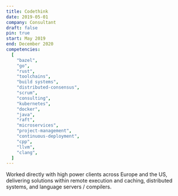 ```yaml
---
title: Codethink
date: 2019-05-01
company: Consultant
draft: false
pin: true
start: May 2019
end: December 2020
competencies:
  [
    "bazel",
    "go",
    "rust",
    "toolchains",
    "build systems",
    "distributed-consensus",
    "scrum",
    "consulting",
    "kubernetes",
    "docker",
    "java",
    "raft",
    "microservices",
    "project-management",
    "continuous-deployment",
    "cpp",
    "llvm",
    "clang",
  ]
---
```


Worked directly with high power clients across Europe and the US,
delivering solutions within remote execution and caching, distributed
systems, and language servers / compilers.
